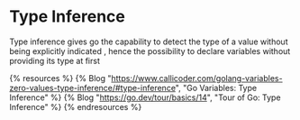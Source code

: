 # Type Inference

Type inference gives go the capability to detect the type of a value without being explicitly indicated , hence the possibility to declare variables without providing its type at first 

{% resources %}
  {% Blog "https://www.callicoder.com/golang-variables-zero-values-type-inference/#type-inference", "Go Variables: Type Inference" %}
  {% Blog "https://go.dev/tour/basics/14", "Tour of Go: Type Inference" %}
{% endresources %}
